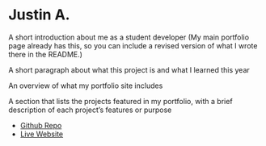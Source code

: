 # Justin A.
A short introduction about me as a student developer (My main portfolio page already has this, so you can include a revised version of what I wrote there in the README.)

A short paragraph about what this project is and what I learned this year

An overview of what my portfolio site includes

A section that lists the projects featured in my portfolio, with a brief description of each project’s features or purpose

- [Github Repo](https://github.com/Jusulol/final-project)
- [Live Website](https://jusulol.github.io/final-project/)
